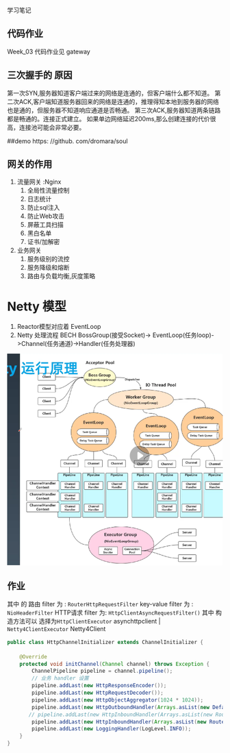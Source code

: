 学习笔记

## 代码作业
Week_03 代码作业见 gateway

## 三次握手的 原因

第一次SYN,服务器知道客户端过来的网络是连通的，但客户端什么都不知道。
第二次ACK,客户端知道服务器回来的网络是连通的，推理得知本地到服务器的网络也是通的，但服务器不知道响应通道是否畅通。
第三次ACK,服务器知道两条链路都是畅通的。连接正式建立。
如果单边网络延迟200ms,那么创建连接的代价很高，连接池可能会非常必要。

##demo 
https: //github. com/dromara/soul

## 网关的作用

1. 流量网关 :Nginx
   1. 全局性流量控制
   2. 日志统计
   3. 防止sql注入
   4. 防止Web攻击
   5. 屏蔽工具扫描
   6. 黑白名单
   7. 证书/加解密
2. 业务网关
   1. 服务级别的流控
   2. 服务降级和熔断
   3. 路由与负载均衡,灰度策略


# Netty 模型
1. Reactor模型对应着 EventLoop
2. Netty 处理流程 BECH BossGroup(接受Socket)-> EventLoop(任务loop)->Channel(任务通道)->Handler(任务处理器)


![avatar](img/Netty工作模型.jpg)


## 作业


其中 的 路由 filter 为 : `RouterHttpRequestFilter` 
       key-value filter 为 : `NioHeaderFilter`
       HTTP请求 filter 为: `HttpClientAsyncRequestFilter()` 其中 构造方法可以 选择为`HttpClientExecutor` asynchttpclient |
       `Netty4ClientExecutor` Netty4Client
       

```java
public class HttpChannelInitializer extends ChannelInitializer {

    @Override
    protected void initChannel(Channel channel) throws Exception {
        ChannelPipeline pipeline = channel.pipeline();
        // 业务 handler 设置
        pipeline.addLast(new HttpResponseEncoder());
        pipeline.addLast(new HttpRequestDecoder());
        pipeline.addLast(new HttpObjectAggregator(1024 * 1024));
        pipeline.addLast(new HttpOutboundHandler(Arrays.asList(new DefaultHttpResponseFilter())));
       // pipeline.addLast(new HttpInboundHandler(Arrays.asList(new RouterHttpRequestFilter(new RandomRouter()), new NioHeaderFilter(), new HttpClientAsyncRequestFilter(new HttpClientExecutor()))));
        pipeline.addLast(new HttpInboundHandler(Arrays.asList(new RouterHttpRequestFilter(new RandomRouter()), new NioHeaderFilter(), new HttpClientAsyncRequestFilter(new Netty4ClientExecutor()))));
        pipeline.addLast(new LoggingHandler(LogLevel.INFO));
    }
}
```